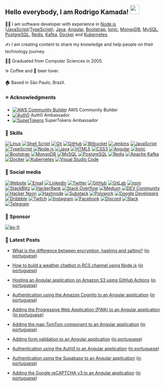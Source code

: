 ## Hello everybody, I am Rodrigo Kamada! <img src="https://res.cloudinary.com/rodrigokamada/image/upload/v1634480368/Icons/hand_hello_flzzd0.gif" width="30">

👨‍💻 I am software developer with experience in [Node.js](https://nodejs.org/) ([JavaScript](https://developer.mozilla.org/docs/Web/JavaScript)/[TypeScript](https://www.typescriptlang.org/)), [Java](https://www.java.com/), [Angular](https://angular.io/), [Bootstrap](https://getbootstrap.com/), [Ionic](https://ionicframework.com/), [MongoDB](https://www.mongodb.com/), [MySQL](https://www.mysql.com/), [PostgreSQL](https://www.postgresql.org/), [Redis](https://redis.io/), [Kafka](https://kafka.apache.org/), [Docker](https://www.docker.com/) and [Kubernetes](https://kubernetes.io/).

✍️ I am creating content to share my knowledge and help people on their technology journey. 

👨‍🎓 Graduated from Computer Sciences in 2005.

☕ Coffee and 🍺 beer lover.

🏠 Based in São Paulo, Brazil.



### ⭐ Acknowledgments

* [![AWS Community Builder](https://res.cloudinary.com/rodrigokamada/image/upload/v1660749117/Ambassador/aws_23x14.png)](https://aws.amazon.com/developer/community/community-builders/) AWS Community Builder
* [![Auth0](https://res.cloudinary.com/rodrigokamada/image/upload/v1644161115/Ambassador/auth0_14x16.png)](https://auth0.com/ambassador-program) Auth0 Ambassador
* [![SuperTokens](https://res.cloudinary.com/rodrigokamada/image/upload/v1644161115/Ambassador/supertokens_18x16.png)](https://supertokens.com/ambassadors) SuperTokens Ambassador



### 🙌 Skills

[![Linux](https://shields.braskam.com/v1/shields?name=linux&format=circle&size=medium)](https://kubernetes.io/)
[![Shell Script](https://shields.braskam.com/v1/shields?name=shellscript&format=circle&size=medium)](https://wikipedia.org/wiki/Shell_script)
[![Git](https://shields.braskam.com/v1/shields?name=git&format=circle&size=medium)](https://git-scm.com/)
[![GitHub](https://shields.braskam.com/v1/shields?name=github&format=circle&size=medium)](https://github.com/)
[![Bitbucket](https://shields.braskam.com/v1/shields?name=bitbucket&format=circle&size=medium)](https://bitbucket.org/)
[![Jenkins](https://shields.braskam.com/v1/shields?name=jenkins&format=circle&size=medium)](https://www.jenkins.io/)
[![JavaScript](https://shields.braskam.com/v1/shields?name=javascript&format=circle&size=medium)](https://developer.mozilla.org/docs/Web/JavaScript)
[![TypeScript](https://shields.braskam.com/v1/shields?name=typescript&format=circle&size=medium)](https://www.typescriptlang.org/)
[![Node.js](https://shields.braskam.com/v1/shields?name=nodejs&format=circle&size=medium)](https://nodejs.org/)
[![Java](https://shields.braskam.com/v1/shields?name=java&format=circle&size=medium)](https://www.java.com/)
[![HTML5](https://shields.braskam.com/v1/shields?name=html5&format=circle&size=medium)](https://developer.mozilla.org/docs/Web/HTML/HTML5)
[![CSS3](https://shields.braskam.com/v1/shields?name=css3&format=circle&size=medium)](https://developer.mozilla.org/docs/Web/CSS)
[![Angular](https://shields.braskam.com/v1/shields?name=angular&format=circle&size=medium)](https://angular.io/)
[![Ionic](https://shields.braskam.com/v1/shields?name=ionic&format=circle&size=medium)](https://ionicframework.com/)
[![Bootstrap](https://shields.braskam.com/v1/shields?name=bootstrap&format=circle&size=medium)](https://getbootstrap.com/)
[![MongoDB](https://shields.braskam.com/v1/shields?name=mongodb&format=circle&size=medium)](https://www.mongodb.com/)
[![MySQL](https://shields.braskam.com/v1/shields?name=mysql&format=circle&size=medium)](https://www.mysql.com/)
[![PostgreSQL](https://shields.braskam.com/v1/shields?name=postgresql&format=circle&size=medium)](https://www.postgresql.org/)
[![Redis](https://shields.braskam.com/v1/shields?name=redis&format=circle&size=medium)](https://redis.io/)
[![Apache Kafka](https://shields.braskam.com/v1/shields?name=apachekafka&format=circle&size=medium)](https://kafka.apache.org/)
[![Docker](https://shields.braskam.com/v1/shields?name=docker&format=circle&size=medium)](https://www.docker.com/)
[![Kubernetes](https://shields.braskam.com/v1/shields?name=kubernetes&format=circle&size=medium)](https://kubernetes.io/)
[![Visual Studio Code](https://shields.braskam.com/v1/shields?name=visualstudiocode&format=circle&size=medium)](https://code.visualstudio.com/)



### 🤝 Social media

[![Website](https://shields.braskam.com/v1/shields?name=website&format=circle&size=medium)](https://rodrigo.kamada.com.br)
[![Email](https://shields.braskam.com/v1/shields?name=email&format=circle&size=medium)](mailto:rodrigo@kamada.com.br)
[![LinkedIn](https://shields.braskam.com/v1/shields?name=linkedin&format=circle&size=medium)](https://www.linkedin.com/in/rodrigokamada)
[![Twitter](https://shields.braskam.com/v1/shields?name=twitter&format=circle&size=medium)](https://twitter.com/rodrigokamada)
[![GitHub](https://shields.braskam.com/v1/shields?name=github&format=circle&size=medium)](https://github.com/rodrigokamada)
[![GitLab](https://shields.braskam.com/v1/shields?name=gitlab&format=circle&size=medium)](https://gitlab.com/rodrigokamada)
[![npm](https://shields.braskam.com/v1/shields?name=npm&format=circle&size=medium)](https://www.npmjs.com/~rodrigokamada)
[![StackBlitz](https://shields.braskam.com/v1/shields?name=stackblitz&format=circle&size=medium)](https://stackblitz.com/@rodrigokamada)
[![HackerRank](https://shields.braskam.com/v1/shields?name=hackerrank&format=circle&size=medium)](https://www.hackerrank.com/rodrigokamada)
[![Stack Overflow](https://shields.braskam.com/v1/shields?name=stackoverflow&format=circle&size=medium)](https://stackoverflow.com/users/10433716/rodrigo-kamada)
[![Medium](https://shields.braskam.com/v1/shields?name=medium&format=circle&size=medium)](https://rodrigokamada.medium.com)
[![DEV Community](https://shields.braskam.com/v1/shields?name=dev&format=circle&size=medium)](https://dev.to/rodrigokamada)
[![Hacker Noon](https://shields.braskam.com/v1/shields?name=hackernoon&format=circle&size=medium)](https://hackernoon.com/u/rodrigokamada)
[![Hashnode](https://shields.braskam.com/v1/shields?name=hashnode&format=circle&size=medium)](https://rodrigokamada.hashnode.dev/)
[![Substack](https://shields.braskam.com/v1/shields?name=substack&format=circle&size=medium)](https://rodrigokamada.substack.com/)
[![Polywork](https://shields.braskam.com/v1/shields?name=polywork&format=circle&size=medium)](https://www.polywork.com/rodrigokamada)
[![Google Developers](https://shields.braskam.com/v1/shields?name=google&format=circle&size=medium)](https://g.dev/rodrigokamada)
[![Dribbble](https://shields.braskam.com/v1/shields?name=dribbble&format=circle&size=medium)](https://dribbble.com/rodrigokamada)
[![Twitch](https://shields.braskam.com/v1/shields?name=twitch&format=circle&size=medium)](https://twitch.tv/rodrigokamada)
[![Instagram](https://shields.braskam.com/v1/shields?name=instagram&format=circle&size=medium)](https://www.instagram.com/rodrigokamada)
[![Facebook](https://shields.braskam.com/v1/shields?name=facebook&format=circle&size=medium)](https://fb.me/rodrigokpd)
[![Discord](https://shields.braskam.com/v1/shields?name=discord&format=circle&size=medium)](https://discordapp.com/users/497956332897566721)
[![Slack](https://shields.braskam.com/v1/shields?name=slack&format=circle&size=medium)](https://acmeco.slack.com/team/UKEUM0NS0)
[![Telegram](https://shields.braskam.com/v1/shields?name=telegram&format=circle&size=medium)](https://t.me/rodrigokamada)



### 🤗 Sponsor

[![ko-fi](https://ko-fi.com/img/githubbutton_sm.svg)](https://ko-fi.com/P5P86DNKR)



### 📝 Latest Posts

* [What is the difference between encryption, hashing and salting?](https://rodrigokamada.medium.com/what-is-the-difference-between-encryption-hashing-and-salting-403039625057) ([in portuguese](https://rodrigo.kamada.com.br/blog/qual-e-a-diferenca-entre-criptografia-hashing-e-salting))

* [How to build a weather chatbot in RCS channel using Node.js](https://rodrigokamada.medium.com/how-to-build-a-weather-chatbot-in-rcs-channel-using-node-js-6864b04864df) ([in portuguese](https://rodrigo.kamada.com.br/blog/como-construir-um-chatbot-de-previsao-do-tempo-no-canal-rcs-usando-nodejs))

* [Hosting an Angular application on Amazon S3 using GitHub Actions](https://dev.to/rodrigokamada/hosting-an-angular-application-on-amazon-s3-using-github-actions-3h6g) ([in portuguese](https://rodrigo.kamada.com.br/blog/hospedando-uma-aplicacao-angular-no-amazon-s3-usando-o-github-actions))

* [Authentication using the Amazon Cognito to an Angular application](https://rodrigokamada.substack.com/p/authentication-using-the-amazon-cognito) ([in portuguese](https://rodrigo.kamada.com.br/blog/autenticacao-usando-o-amazon-cognito-em-uma-aplicacao-angular))

* [Adding the Progressive Web Application (PWA) to an Angular application](https://rodrigokamada.hashnode.dev/adding-the-progressive-web-application-pwa-to-an-angular-application) ([in portuguese](https://rodrigo.kamada.com.br/blog/adicionando-o-aplicativo-web-progressivo-pwa-em-uma-aplicacao-angular))

* [Adding the map TomTom component to an Angular application](https://hackernoon.com/adding-the-map-tomtom-component-to-an-angular-application) ([in portuguese](https://rodrigo.kamada.com.br/blog/adicionando-o-componente-de-mapa-tomtom-em-uma-aplicacao-angular))

* [Adding form validation to an Angular application](https://rodrigokamada.medium.com/adding-form-validation-to-an-angular-application-9256ede9ecd3) ([in portuguese](https://rodrigo.kamada.com.br/blog/adicionando-validacao-no-formulario-em-uma-aplicacao-angular))

* [Authentication using the Auth0 to an Angular application](https://rodrigokamada.substack.com/p/authentication-using-the-auth0-to) ([in portuguese](https://rodrigo.kamada.com.br/blog/autenticacao-usando-o-auth0-em-uma-aplicacao-angular))

* [Authentication using the Supabase to an Angular application](https://dev.to/rodrigokamada/authentication-using-the-supabase-to-an-angular-application-2jek) ([in portuguese](https://rodrigo.kamada.com.br/blog/autenticacao-usando-o-auth0-em-uma-aplicacao-angular))

* [Adding the Google reCAPTCHA v3 to an Angular application](https://rodrigokamada.hashnode.dev/adding-the-google-recaptcha-v3-to-an-angular-application) ([in portuguese](https://rodrigo.kamada.com.br/blog/adicionando-o-google-recaptcha-v3-em-uma-aplicacao-angular))
